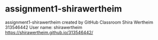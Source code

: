 # assignment1-shirawertheim
assignment1-shirawertheim created by GitHub Classroom
Shira Wertheim 
313546442 
User name: shirawertheim https://shirawertheim.github.io/313546442/


